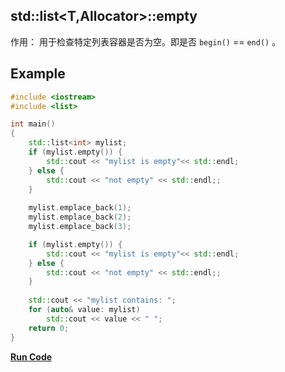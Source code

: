 ## std::list<T,Allocator>::empty

作用：
用于检查特定列表容器是否为空。即是否 `begin()` == `end()` 。

## Example
```cpp
#include <iostream>
#include <list>

int main()
{
    std::list<int> mylist;
    if (mylist.empty()) {
        std::cout << "mylist is empty"<< std::endl;
    } else {
        std::cout << "not empty" << std::endl;;
    }
    
    mylist.emplace_back(1);
    mylist.emplace_back(2);
    mylist.emplace_back(3);

    if (mylist.empty()) {
        std::cout << "mylist is empty"<< std::endl;
    } else {
        std::cout << "not empty" << std::endl;;
    }
    
    std::cout << "mylist contains: ";
    for (auto& value: mylist)
        std::cout << value << " ";
    return 0;
}
```

**[Run Code](https://rextester.com/ZWOMOZ20329)**